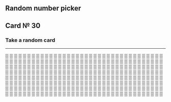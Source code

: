 ## Random number picker 

## Card № 30

### Take a random card
----
[▒](36.md) [▒](37.md) [▒](93.md) [▒](50.md) [▒](80.md) [▒](0.md) [▒](36.md) [▒](29.md) [▒](24.md) [▒](19.md) [▒](14.md) [▒](8.md) [▒](48.md) [▒](18.md) [▒](66.md) [▒](71.md) [▒](9.md) [▒](20.md) [▒](65.md) [▒](53.md) [▒](47.md) [▒](24.md) [▒](29.md) [▒](78.md) [▒](39.md) [▒](77.md) [▒](42.md) [▒](11.md) [▒](96.md) [▒](79.md) [▒](12.md) [▒](34.md) [▒](0.md) [▒](12.md) [▒](81.md) [▒](91.md) [▒](95.md) [▒](87.md) [▒](3.md) [▒](93.md) [▒](75.md) [▒](6.md) [▒](1.md) [▒](75.md) [▒](83.md) [▒](49.md) [▒](45.md) [▒](55.md) [▒](51.md) [▒](25.md) [▒](92.md) [▒](14.md) [▒](30.md) [▒](90.md) [▒](90.md) [▒](15.md) [▒](6.md) [▒](40.md) [▒](98.md) [▒](30.md) [▒](50.md) [▒](9.md) [▒](78.md) [▒](68.md) [▒](40.md) [▒](84.md) [▒](82.md) [▒](67.md) [▒](44.md) [▒](61.md) [▒](13.md) [▒](42.md) [▒](28.md) [▒](0.md) [▒](37.md) [▒](84.md) [▒](16.md) [▒](13.md) [▒](89.md) [▒](65.md) [▒](29.md) [▒](19.md) [▒](41.md) [▒](10.md) [▒](74.md) [▒](69.md) [▒](4.md) [▒](61.md) [▒](38.md) [▒](1.md) [▒](23.md) [▒](20.md) [▒](9.md) [▒](3.md) [▒](90.md) [▒](43.md) [▒](34.md) [▒](5.md) [▒](13.md) [▒](71.md) [▒](99.md) [▒](64.md) [▒](96.md) [▒](17.md) [▒](69.md) [▒](59.md) [▒](55.md) [▒](54.md) [▒](20.md) [▒](56.md) [▒](95.md) [▒](28.md) [▒](5.md) [▒](55.md) [▒](62.md) [▒](16.md) [▒](11.md) [▒](5.md) [▒](83.md) [▒](80.md) [▒](26.md) [▒](95.md) [▒](53.md) [▒](22.md) [▒](89.md) [▒](21.md) [▒](14.md) [▒](3.md) [▒](33.md) [▒](17.md) [▒](16.md) [▒](99.md) [▒](39.md) [▒](23.md) [▒](3.md) [▒](94.md) [▒](33.md) [▒](29.md) [▒](76.md) [▒](97.md) [▒](39.md) [▒](41.md) [▒](51.md) [▒](25.md) [▒](81.md) [▒](35.md) [▒](8.md) [▒](49.md) [▒](4.md) [▒](77.md) [▒](45.md) [▒](12.md) [▒](73.md) [▒](4.md) [▒](91.md) [▒](57.md) [▒](47.md) [▒](99.md) [▒](81.md) [▒](59.md) [▒](38.md) [▒](92.md) [▒](34.md) [▒](51.md) [▒](35.md) [▒](48.md) [▒](16.md) [▒](9.md) [▒](25.md) [▒](90.md) [▒](72.md) [▒](77.md) [▒](64.md) [▒](23.md) [▒](52.md) [▒](50.md) [▒](61.md) [▒](57.md) [▒](60.md) [▒](56.md) [▒](18.md) [▒](41.md) [▒](43.md) [▒](42.md) [▒](74.md) [▒](55.md) [▒](70.md) [▒](88.md) [▒](36.md) [▒](94.md) [▒](1.md) [▒](38.md) [▒](87.md) [▒](33.md) [▒](40.md) [▒](86.md) [▒](15.md) [▒](12.md) [▒](68.md) [▒](88.md) [▒](57.md) [▒](70.md) [▒](97.md) [▒](74.md) [▒](52.md) [▒](70.md) [▒](77.md) [▒](30.md) [▒](43.md) [▒](68.md) [▒](63.md) [▒](58.md) [▒](88.md) [▒](33.md) [▒](85.md) [▒](84.md) [▒](36.md) [▒](89.md) [▒](2.md) [▒](79.md) [▒](46.md) [▒](31.md) [▒](56.md) [▒](43.md) [▒](97.md) [▒](96.md) [▒](17.md) [▒](22.md) [▒](35.md) [▒](0.md) [▒](96.md) [▒](27.md) [▒](64.md) [▒](62.md) [▒](39.md) [▒](57.md) [▒](27.md) [▒](91.md) [▒](17.md) [▒](76.md) [▒](63.md) [▒](2.md) [▒](7.md) [▒](87.md) [▒](59.md) [▒](53.md) [▒](85.md) [▒](79.md) [▒](53.md) [▒](48.md) [▒](31.md) [▒](10.md) [▒](54.md) [▒](64.md) [▒](73.md) [▒](82.md) [▒](15.md) [▒](98.md) [▒](40.md) [▒](67.md) [▒](28.md) [▒](75.md) [▒](59.md) [▒](94.md) [▒](11.md) [▒](27.md) [▒](72.md) [▒](67.md) [▒](31.md) [▒](71.md) [▒](6.md) [▒](44.md) [▒](22.md) [▒](7.md) [▒](28.md) [▒](99.md) [▒](45.md) [▒](44.md) [▒](26.md) [▒](2.md) [▒](35.md) [▒](68.md) [▒](15.md) [▒](76.md) [▒](49.md) [▒](44.md) [▒](21.md) [▒](46.md) 